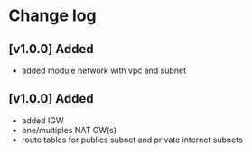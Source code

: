 # Change log
## [v1.0.0] Added
- added module network with vpc and subnet
## [v1.0.0] Added
- added IGW
- one/multiples NAT GW(s)
- route tables for publics subnet and private internet subnets